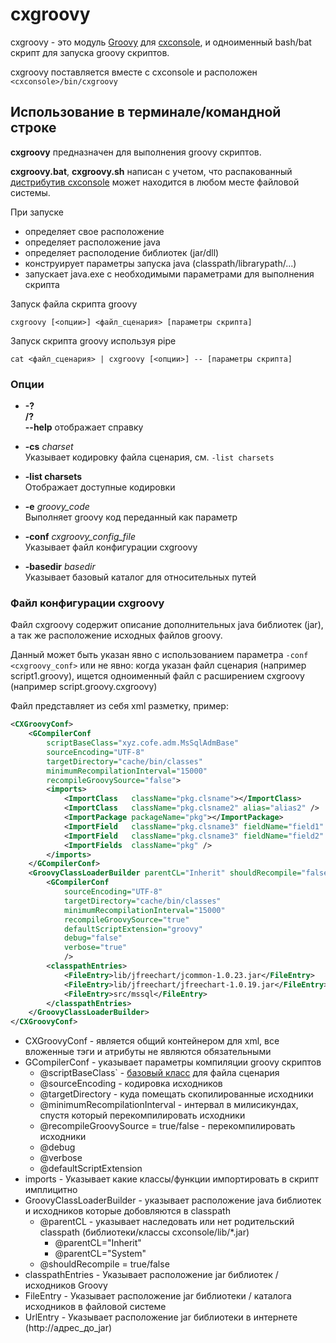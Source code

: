 cxgroovy
========

cxgroovy - это модуль [Groovy](http://groovy-lang.org/) для [cxconsole](key-features.md), и одноименный bash/bat скрипт для запуска groovy скриптов.

cxgroovy поставляется вместе с cxconsole и расположен `<cxconsole>/bin/cxgroovy`

Использование в терминале/командной строке
------------------------------------------

**cxgroovy** предназначен для выполнения groovy скриптов.

**cxgroovy.bat**, **cxgroovy.sh** написан с учетом, что распакованный [дистрибутив cxconsole](dist.md) может находится в любом месте файловой системы.

При запуске
* определяет свое расположение
* определяет расположение java
* определяет располодение библиотек (jar/dll)
* конструирует параметры запуска java (classpath/librarypath/...)
* запускает java.exe с необходимыми параметрами для выполнения скрипта

Запуск файла скрипта groovy

	cxgroovy [<опции>] <файл_сценария> [параметры скрипта]

Запуск скрипта groovy используя pipe

	cat <файл_сценария> | cxgroovy [<опции>] -- [параметры скрипта]

### Опции

* **-?** <br>
  **/?** <br>
  **--help** отображает справку

*  **-cs** _charset_ <br>
    Указывает кодировку файла сценария, см. `-list charsets`

* **-list charsets** <br>
    Отображает доступные кодировки

* **-e** _groovy_code_ <br>
    Выполняет groovy код переданный как параметр

* **-conf** _cxgroovy_config_file_ <br>
	Указывает файл конфигурации cxgroovy

* **-basedir** _basedir_ <br>
	Указывает базовый каталог для относительных путей

### Файл конфигурации cxgroovy

Файл cxgroovy содержит описание дополнительных java библиотек (jar), а так же расположение исходных файлов groovy.

Данный может быть указан явно с использованием параметра `-conf <cxgroovy_conf>` или не явно: когда указан файл сценария (например script1.groovy), ищется одноименный файл с расширением cxgroovy (например script.groovy.cxgroovy)

Файл представляет из себя xml разметку, пример:

```xml
<CXGroovyConf>
    <GCompilerConf 
        scriptBaseClass="xyz.cofe.adm.MsSqlAdmBase"
        sourceEncoding="UTF-8"
        targetDirectory="cache/bin/classes"
        minimumRecompilationInterval="15000"
        recompileGroovySource="false">
		<imports>
			<ImportClass   className="pkg.clsname"></ImportClass>
			<ImportClass   className="pkg.clsname2" alias="alias2" />
			<ImportPackage packageName="pkg"></ImportPackage>
			<ImportField   className="pkg.clsname3" fieldName="field1" />
			<ImportField   className="pkg.clsname3" fieldName="field2" alias="alias3" />
			<ImportFields  className="pkg" />
		</imports>
    </GCompilerConf>
	<GroovyClassLoaderBuilder parentCL="Inherit" shouldRecompile="false">
		<GCompilerConf 
            sourceEncoding="UTF-8"
            targetDirectory="cache/bin/classes"
            minimumRecompilationInterval="15000"
            recompileGroovySource="true"
			defaultScriptExtension="groovy"
			debug="false"
			verbose="true"
			/>
		<classpathEntries>
            <FileEntry>lib/jfreechart/jcommon-1.0.23.jar</FileEntry>
            <FileEntry>lib/jfreechart/jfreechart-1.0.19.jar</FileEntry>
            <FileEntry>src/mssql</FileEntry>
        </classpathEntries>
	</GroovyClassLoaderBuilder>
</CXGroovyConf>
```

* CXGroovyConf - является общий контейнером для xml, все вложенные тэги и атрибуты не являются обязательными
* GCompilerConf - указывает параметры компиляции groovy скриптов
	* @scriptBaseClass` - [базовый класс](http://docs.groovy-lang.org/latest/html/gapi/groovy/transform/BaseScript.html) для файла сценария
	* @sourceEncoding - кодировка исходников
	* @targetDirectory - куда помещать скопилированные исходники
	* @minimumRecompilationInterval - интервал в милисикундах, спустя который перекомпилировать исходники
	* @recompileGroovySource = true/false - перекомпилировать исходники
	* @debug
	* @verbose
	* @defaultScriptExtension
* imports - Указывает какие классы/функции импортировать в скрипт имплицитно
* GroovyClassLoaderBuilder - указывает расположение java библиотек и исходников которые добовляются в classpath
	* @parentCL - указывает наследовать или нет родительский classpath (библиотеки/классы cxconsole/lib/*.jar)
		* @parentCL="Inherit"
		* @parentCL="System"
	* @shouldRecompile = true/false
* classpathEntries - Указывает расположение jar библиотек / исходников Groovy
* FileEntry - Указывает расположение jar библиотеки / каталога исходников в файловой системе
* UrlEntry - Указывает расположение jar библиотеки в интернете (http://адрес_до_jar)

